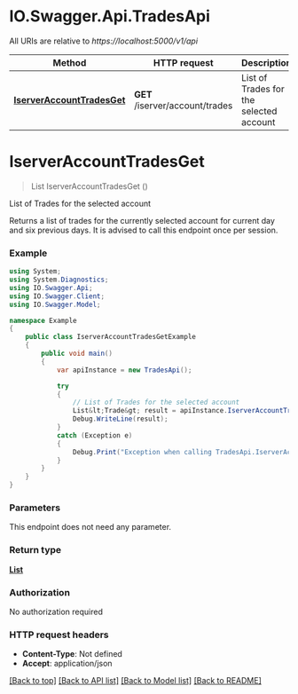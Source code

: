 # IO.Swagger.Api.TradesApi

All URIs are relative to *https://localhost:5000/v1/api*

Method | HTTP request | Description
------------- | ------------- | -------------
[**IserverAccountTradesGet**](TradesApi.md#iserveraccounttradesget) | **GET** /iserver/account/trades | List of Trades for the selected account


<a name="iserveraccounttradesget"></a>
# **IserverAccountTradesGet**
> List<Trade> IserverAccountTradesGet ()

List of Trades for the selected account

Returns a list of trades for the currently selected account for current day and six previous days. It is advised to call this endpoint once per session. 

### Example
```csharp
using System;
using System.Diagnostics;
using IO.Swagger.Api;
using IO.Swagger.Client;
using IO.Swagger.Model;

namespace Example
{
    public class IserverAccountTradesGetExample
    {
        public void main()
        {
            var apiInstance = new TradesApi();

            try
            {
                // List of Trades for the selected account
                List&lt;Trade&gt; result = apiInstance.IserverAccountTradesGet();
                Debug.WriteLine(result);
            }
            catch (Exception e)
            {
                Debug.Print("Exception when calling TradesApi.IserverAccountTradesGet: " + e.Message );
            }
        }
    }
}
```

### Parameters
This endpoint does not need any parameter.

### Return type

[**List<Trade>**](Trade.md)

### Authorization

No authorization required

### HTTP request headers

 - **Content-Type**: Not defined
 - **Accept**: application/json

[[Back to top]](#) [[Back to API list]](../README.md#documentation-for-api-endpoints) [[Back to Model list]](../README.md#documentation-for-models) [[Back to README]](../README.md)

